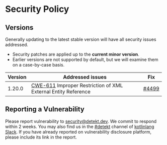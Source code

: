 # Security Policy

## Versions

Generally updating to the latest stable version will have all security issues addressed.
- Security patches are applied up to the **current minor version**.
- Earlier versions are not supported by default, but we will examine them on a case-by-case basis.

| Version | Addressed issues                                                                                                 | Fix                                                 |
|---------|------------------------------------------------------------------------------------------------------------------|-----------------------------------------------------|
| 1.20.0  | [CWE-611](https://cwe.mitre.org/data/definitions/611.html) Improper Restriction of XML External Entity Reference | [#4499](https://github.com/detekt/detekt/pull/4499) |

## Reporting a Vulnerability

Please report vulnerability to security@detekt.dev. 
We commit to respond within 2 weeks. You may also find us in the [#detekt](https://kotlinlang.slack.com/archives/C88E12QH4) channel of [kotlinlang Slack](https://kotlinlang.slack.com/).
If you have already reported on vulnerability disclosure platform, please include its link in the report.

